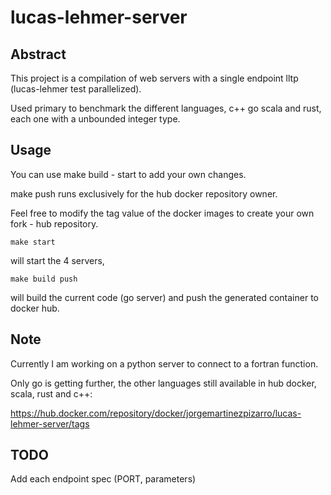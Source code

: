 # lucas-lehmer-server

## Abstract

This project is a compilation of web servers with a single endpoint lltp (lucas-lehmer test parallelized).

Used primary to benchmark the different languages, c++ go scala and rust, each one with a unbounded integer type.

## Usage

You can use make build - start to add your own changes. 

make push runs exclusively for the hub docker repository owner. 

Feel free to modify the tag value of the docker images to create your own fork - hub repository.

```
make start
```

will start the 4 servers,

```
make build push
```

will build the current code (go server) and push the generated container to docker hub.

## Note

Currently I am working on a python server to connect to a fortran function.

Only go is getting further, the other languages still available in hub docker, scala, rust and c++:

https://hub.docker.com/repository/docker/jorgemartinezpizarro/lucas-lehmer-server/tags


## TODO

Add each endpoint spec (PORT, parameters)